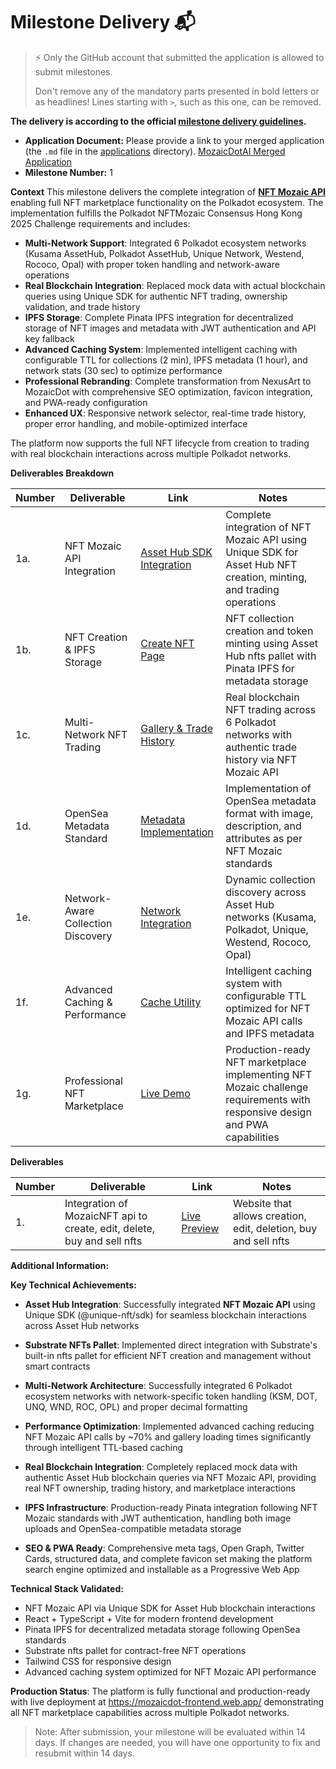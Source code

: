 # Milestone Delivery 📬

> ⚡ Only the GitHub account that submitted the application is allowed to submit milestones. 
> 
> Don't remove any of the mandatory parts presented in bold letters or as headlines! Lines starting with `>`, such as this one, can be removed.

**The delivery is according to the official [milestone delivery guidelines](https://github.com/Polkadot-Fast-Grants/delivery/blob/master/delivery-guidelines.md).**  

* **Application Document:** Please provide a link to your merged application (the `.md` file in the [applications](https://github.com/Polkadot-Fast-Grants/apply/tree/master/applications) directory).
[MozaicDotAI Merged Application](https://github.com/Polkadot-Fast-Grants/apply/blob/master/applications/mozaicdot.md)
* **Milestone Number:** 1

**Context**
This milestone delivers the complete integration of [**NFT Mozaic API**](https://wiki.nftmozaic.com/docs/category/developers/) enabling full NFT marketplace functionality on the Polkadot ecosystem. The implementation fulfills the Polkadot NFTMozaic Consensus Hong Kong 2025 Challenge requirements and includes:

- **Multi-Network Support**: Integrated 6 Polkadot ecosystem networks (Kusama AssetHub, Polkadot AssetHub, Unique Network, Westend, Rococo, Opal) with proper token handling and network-aware operations
- **Real Blockchain Integration**: Replaced mock data with actual blockchain queries using Unique SDK for authentic NFT trading, ownership validation, and trade history
- **IPFS Storage**: Complete Pinata IPFS integration for decentralized storage of NFT images and metadata with JWT authentication and API key fallback
- **Advanced Caching System**: Implemented intelligent caching with configurable TTL for collections (2 min), IPFS metadata (1 hour), and network stats (30 sec) to optimize performance
- **Professional Rebranding**: Complete transformation from NexusArt to MozaicDot with comprehensive SEO optimization, favicon integration, and PWA-ready configuration
- **Enhanced UX**: Responsive network selector, real-time trade history, proper error handling, and mobile-optimized interface

The platform now supports the full NFT lifecycle from creation to trading with real blockchain interactions across multiple Polkadot networks.

**Deliverables Breakdown**

| Number | Deliverable | Link | Notes |
| ------------- | ------------- | ------------- |------------- |
| 1a. | NFT Mozaic API Integration |[Asset Hub SDK Integration](https://github.com/sushmitsarmah/mozaic_dot_nfts/blob/main/src/web3/lib/sdk/UniqueSDKProvider.tsx)| Complete integration of NFT Mozaic API using Unique SDK for Asset Hub NFT creation, minting, and trading operations |
| 1b. | NFT Creation & IPFS Storage |[Create NFT Page](https://github.com/sushmitsarmah/mozaic_dot_nfts/blob/main/src/pages/Create.tsx)| NFT collection creation and token minting using Asset Hub nfts pallet with Pinata IPFS for metadata storage |
| 1c. | Multi-Network NFT Trading |[Gallery & Trade History](https://github.com/sushmitsarmah/mozaic_dot_nfts/blob/main/src/pages/Gallery.tsx)| Real blockchain NFT trading across 6 Polkadot networks with authentic trade history via NFT Mozaic API |
| 1d. | OpenSea Metadata Standard |[Metadata Implementation](https://github.com/sushmitsarmah/mozaic_dot_nfts/blob/main/src/web3/services/ipfs/pinata.ts)| Implementation of OpenSea metadata format with image, description, and attributes as per NFT Mozaic standards |
| 1e. | Network-Aware Collection Discovery |[Network Integration](https://github.com/sushmitsarmah/mozaic_dot_nfts/blob/main/src/components/NetworkSelector.tsx)| Dynamic collection discovery across Asset Hub networks (Kusama, Polkadot, Unique, Westend, Rococo, Opal) |
| 1f. | Advanced Caching & Performance |[Cache Utility](https://github.com/sushmitsarmah/mozaic_dot_nfts/blob/main/frontend/src/lib/utils/cache.ts)| Intelligent caching system with configurable TTL optimized for NFT Mozaic API calls and IPFS metadata |
| 1g. | Professional NFT Marketplace |[Live Demo](https://mozaicdot-frontend.web.app/)| Production-ready NFT marketplace implementing NFT Mozaic challenge requirements with responsive design and PWA capabilities |

**Deliverables**

| Number | Deliverable | Link | Notes |
| ------------- | ------------- | ------------- |------------- |
| 1. | Integration of MozaicNFT api to create, edit, delete, buy and sell nfts |[Live Preview](https://mozaic-dot-nfts.vercel.app/)| Website that allows creation, edit, deletion, buy and sell nfts |

**Additional Information:**

**Key Technical Achievements:**

- **Asset Hub Integration**: Successfully integrated **NFT Mozaic API** using Unique SDK (@unique-nft/sdk) for seamless blockchain interactions across Asset Hub networks
- **Substrate NFTs Pallet**: Implemented direct integration with Substrate's built-in nfts pallet for efficient NFT creation and management without smart contracts

- **Multi-Network Architecture**: Successfully integrated 6 Polkadot ecosystem networks with network-specific token handling (KSM, DOT, UNQ, WND, ROC, OPL) and proper decimal formatting
- **Performance Optimization**: Implemented advanced caching reducing NFT Mozaic API calls by ~70% and gallery loading times significantly through intelligent TTL-based caching
- **Real Blockchain Integration**: Completely replaced mock data with authentic Asset Hub blockchain queries via NFT Mozaic API, providing real NFT ownership, trading history, and marketplace interactions
- **IPFS Infrastructure**: Production-ready Pinata integration following NFT Mozaic standards with JWT authentication, handling both image uploads and OpenSea-compatible metadata storage
- **SEO & PWA Ready**: Comprehensive meta tags, Open Graph, Twitter Cards, structured data, and complete favicon set making the platform search engine optimized and installable as a Progressive Web App

**Technical Stack Validated:**
- NFT Mozaic API via Unique SDK for Asset Hub blockchain interactions
- React + TypeScript + Vite for modern frontend development
- Pinata IPFS for decentralized metadata storage following OpenSea standards
- Substrate nfts pallet for contract-free NFT operations
- Tailwind CSS for responsive design
- Advanced caching system optimized for NFT Mozaic API performance

**Production Status**: The platform is fully functional and production-ready with live deployment at https://mozaicdot-frontend.web.app/ demonstrating all NFT marketplace capabilities across multiple Polkadot networks.

> Note: After submission, your milestone will be evaluated within 14 days. If changes are needed, you will have one opportunity to fix and resubmit within 14 days.
